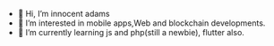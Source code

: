 - 👋 Hi, I’m innocent adams
- 👀 I’m interested in mobile apps,Web and blockchain developments. 
- 🌱 I’m currently learning js and php(still a newbie), flutter also.
<!---
innocent12-alt/innocent12-alt is a ✨ special ✨ repository because its `README.md` (this file) appears on your GitHub profile.
You can click the Preview link to take a look at your changes.
--->
